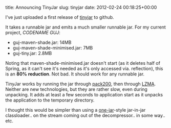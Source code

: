 title: Announcing TinyJar
slug: tinyjar
date: 2012-02-24 00:18:25+00:00

I've just uploaded a first release of <a href="https://github.com/FauxFaux/tinyjar">tinyjar</a> to github.

It takes a runnable jar and emits a much smaller runnable jar.  For my current project, <em>CODENAME GUJ</em>:
<ul>
<li>guj-maven-shade.jar: 14MB</li>
<li>guj-maven-shade-minimised.jar: 7MB</li>
<li>guj-tiny.jar: 2.8MB</li>
</ul>

Noting that maven-shade-minimised.jar doesn't start (as it deletes half of Spring, as it can't see it's needed as it's only accessed via. reflection), this is an <strong>80% reduction</strong>.  Not bad.  It should work for any runnable jar.

TinyJar works by running the jar through <a href="http://docs.oracle.com/javase/7/docs/technotes/tools/share/pack200.html">pack200</a>, then through <a href="http://www.7-zip.org/sdk.html">LZMA</a>.  Neither are new technologies, but they are rather slow, even during unpacking.  It adds at least a few seconds to application start as it unpacks the application to the temporary directory.

I thought this would be simpler than using a <a href="http://one-jar.sourceforge.net/">one-jar</a>-style jar-in-jar classloader.. on the stream coming out of the decompressor.. in some way.. etc.